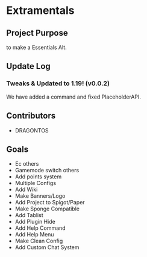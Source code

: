 # Extramentals

## Project Purpose
to make a Essentials Alt.

## Update Log
### Tweaks & Updated to 1.19! (v0.0.2)
We have added a command and fixed PlaceholderAPI.

## Contributors
- DRAGONTOS

## Goals
 * Ec others
 * Gamemode switch others
 * Add points system
 * Multiple Configs
 * Add Wiki
 * Make Banners/Logo
 * Add Project to Spigot/Paper
 * Make Sponge Compatible 
 * Add Tablist
 * Add Plugin Hide
 * Add Help Command
 * Add Help Menu
 * Make Clean Config
 * Add Custom Chat System

